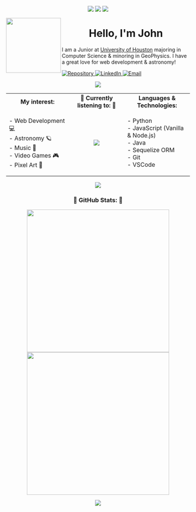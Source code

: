 <p align="center">
  <img src="https://i.imgur.com/ZUMfLhq.png">
  <img src="https://i.imgur.com/mS5FGyB.gif">
  <img src="https://i.imgur.com/ZUMfLhq.png">
</p>

<img align="left" src="https://media.giphy.com/media/FhDnnVIk4jQz4mNkaw/giphy.gif" width="150" height="150">

<h1 align="center">
  Hello, I'm John
</h1>

I am a Junior at [University of Houston](https://www.uh.edu/) majoring in Computer Science & minoring in GeoPhysics. I have a great love for web development & astronomy! 

<p align="left">
  <a href="https://github.com/programwithjohn?tab=repositories" target="_blank">
    <img src="https://img.shields.io/badge/Repos-9300e8?style=for-the-badge&logo=github&logoColor=black" alt="Repository">
  </a>
  <a href="https://www.linkedin.com/in/johncox-dev/" target="_blank">
    <img src="https://img.shields.io/badge/LinkedIn-9300e8?style=for-the-badge&logo=linkedin&logoColor=black" alt="LinkedIn">
  </a>
  <a href="mailto:john.cox0321@gmail.com" target="_blank">
    <img src="https://img.shields.io/badge/Email-9300e8?style=for-the-badge&logo=gmail&logoColor=black" alt="Email">
  </a>
</p>

<p align="center">
  <img src="https://i.imgur.com/ZUMfLhq.png"/>
</p> 

<table>
  <tr>
    <td align="center" width=360>
      <b>My interest:</b> <br>
    </td>
    <td align="center" width=360>
      🎵 <b>Currently listening to:</b> 🎵 
    </td>
    <td align="center" width=360>
      <b>Languages & Technologies:</b> <br>
    </td>
  </tr>
  <tr>
    <td align="center" width=360>
      <p align="left">
          - Web Development 💻<br>
          - Astronomy 🪐<br>
          - Music 🎵<br>
          - Video Games 🎮<br>
          - Pixel Art 👾
      </p>
    </td>
    <td align="center" width=360> 
      <a href="https://github.com/kittinan/spotify-github-profile">
        <img src="https://spotify-github-profile.vercel.app/api/view?uid=12144907810&cover_image=true&theme=novatorem&show_offline=false&bar_color=9300e8&bar_color_cover=false">  
      </a> 
    </td>
    <td align="left" width=360>
      <p>
        - Python <br>
        - JavaScript (Vanilla & Node.js) <br>
        - Java <br>
        - Sequelize ORM <br>
        - Git <br>
        - VSCode
      </p>
    </td>
  </tr>
</table>

<p align="center">
  <img src="https://i.imgur.com/ZUMfLhq.png">
</p>  

<h3 align="center">
    🌟 GitHub Stats: 🌟
</h3>

<p align="center">
  <div align="center">
    <a align="left" href="https://github.com/anuraghazra/github-readme-stats">
      <img width=390 src="https://github-readme-stats.vercel.app/api?username=programwithjohn&show_icons=true&theme=midnight-purple">
    </a>
    <a align="right" href="https://github.com/anuraghazra/github-readme-stats">
      <img width=390 src="https://github-readme-stats.vercel.app/api/top-langs/?username=programwithjohn&theme=midnight-purple&layout=compact">
    </a>
  </div>
</p>

<p align="center">
  <img src="https://i.imgur.com/ZUMfLhq.png">
</p>  
